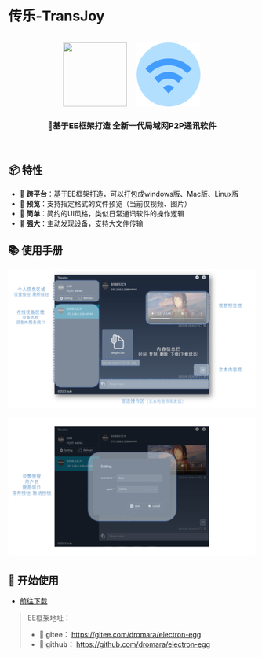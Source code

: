 # 传乐-TransJoy

<br>

<div align=center>
<img src="https://wallace5303.gitee.io/ee/images/electron-egg/logo.png" width="130" height="130" />
  &nbsp;  &nbsp;
<img src="https://github.com/bulv0620/TransJoy/blob/main/docs/logo.png" width="130" height="130" />
</div>

<div align=center>
<h3><strong>🎈基于EE框架打造 全新一代局域网P2P通讯软件</strong></h3>
</div>

<br>

## 📦 特性

- 🍄 **跨平台**：基于EE框架打造，可以打包成windows版、Mac版、Linux版
- 🌹 **预览**：支持指定格式的文件预览（当前仅视频、图片）
- 🌱 **简单**：简约的UI风格，类似日常通讯软件的操作逻辑
- 🌷 **强大**：主动发现设备，支持大文件传输



## 📚 使用手册

![diagram1](https://github.com/bulv0620/TransJoy/blob/main/docs/diagram1.png)

![diagram2](https://github.com/bulv0620/TransJoy/blob/main/docs/diagram2.png)

## 📒 开始使用

- [前往下载](https://github.com/bulv0620/TransJoy/releases)



> EE框架地址：
>
> - 🍰 **gitee：** https://gitee.com/dromara/electron-egg 
> - 🍨 **github：** https://github.com/dromara/electron-egg 



